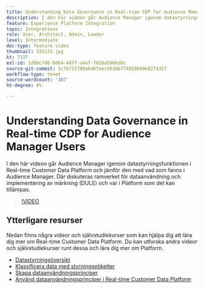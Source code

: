 ```yaml
---
title: Understanding Data Governance in Real-time CDP for Audience Manager Users
description: I den här videon går Audience Manager igenom datastyrningsfunktionen i Real-time Customer Data Platform och jämför den med vad som fanns i Audience Manager. Där diskuteras ramverket för dataanvändning och implementering av märkning (DULE) och var i Platform som det kan tillämpas.
feature: Experience Platform Integration
topic: Integrations
role: User, Architect, Admin, Leader
level: Intermediate
doc-type: feature video
thumbnail: 332123.jpg
kt: 7337
exl-id: 1d99c786-8d64-4877-a4e7-7026a5966d8c
source-git-commit: 5c76721780ab46faec503db774928649e8274327
workflow-type: tm+mt
source-wordcount: '167'
ht-degree: 0%

---
```


# Understanding Data Governance in Real-time CDP for Audience Manager Users

I den här videon går Audience Manager igenom datastyrningsfunktionen i Real-time Customer Data Platform och jämför den med vad som fanns i Audience Manager. Där diskuteras ramverket för dataanvändning och implementering av märkning (DULE) och var i Platform som det kan tillämpas.

>[!VIDEO](https://video.tv.adobe.com/v/332123/?quality=12&learn=on)

## Ytterligare resurser

Nedan finns några videor och självstudiekurser som kan hjälpa dig att lära dig mer om Real-time Customer Data Platform. Du kan utforska andra videor och självstudiekurser runt dessa och lära dig mer om Platform.

* [Datastyrningsöversikt](https://experienceleague.adobe.com/docs/platform-learn/tutorials/data-governance/understanding-data-governance.html?lang=en#data-governance)
* [Klassificera data med styrningsetiketter](https://experienceleague.adobe.com/docs/platform-learn/tutorials/data-governance/classify-data-using-governance-labels.html?lang=en#data-governance)
* [Skapa dataanvändningsprinciper](https://experienceleague.adobe.com/docs/platform-learn/tutorials/data-governance/create-data-usage-policies.html?lang=en#data-governance)
* [Använd dataanvändningsprinciper i Real-time Customer Data Platform](https://experienceleague.adobe.com/docs/platform-learn/tutorials/data-governance/enforce-data-usage-policies-in-real-time-cdp.html?lang=en#data-governance)
